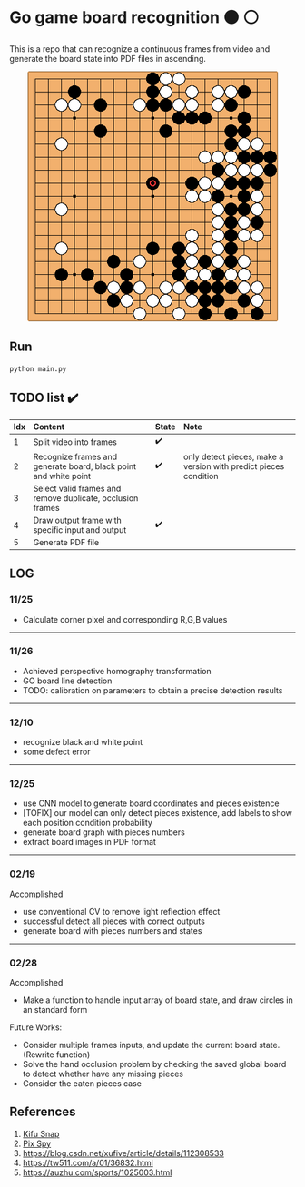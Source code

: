 # Go game board recognition :black_circle: :white_circle:
This is a repo that can recognize a continuous frames from video and generate the board state into PDF files in ascending.


<p align="center">
  <img src='samples/go_template.png'>
</p>


## Run
```
python main.py
```

## TODO list :heavy_check_mark: 
Idx | Content | State | Note
:------------ | :-------------| :-------------| :-------------
1 | Split video into frames | :heavy_check_mark: | 
2 | Recognize frames and generate board, black point and white point | :heavy_check_mark: | only detect pieces, make a version with predict pieces condition
3 | Select valid frames and remove duplicate, occlusion frames | | 
4 | Draw output frame with specific input and output | :heavy_check_mark: |
5 | Generate PDF file |  |
## LOG
### 11/25
- Calculate corner pixel and corresponding R,G,B values
---

### 11/26
- Achieved perspective homography transformation
- GO board line detection
- TODO: calibration on parameters to obtain a precise detection results
---

### 12/10
- recognize black and white point
- some defect error
---

### 12/25
- use CNN model to generate board coordinates and pieces existence
- [TOFIX] our model can only detect pieces existence, add labels to show each position condition probability
- generate board graph with pieces numbers
- extract board images in PDF format
---

### 02/19
  
  Accomplished
  - use conventional CV to remove light reflection effect
  - successful detect all pieces with correct outputs
  - generate board with pieces numbers and states    
---

### 02/28

  Accomplished
  - Make a function to handle input array of board state, and draw circles in an standard form
  
  Future Works:
  - Consider multiple frames inputs, and update the current board state. (Rewrite function)
  - Solve the hand occlusion problem by checking the saved global board to detect whether have any missing pieces 
  - Consider the eaten pieces case

## References
1. [Kifu Snap](https://www.crazy-sensei.com/?lang=en)
2. [Pix Spy](https://pixspy.com/)
3. https://blog.csdn.net/xufive/article/details/112308533
4. https://tw511.com/a/01/36832.html
5. https://auzhu.com/sports/1025003.html
